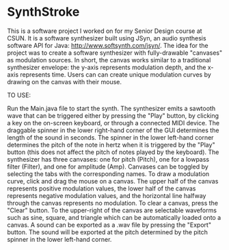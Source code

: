 # SynthStroke 

This is a software project I worked on for my Senior Design course at CSUN. It is a software synthesizer built using JSyn, an audio synthesis software API for Java: http://www.softsynth.com/jsyn/. The idea for the project was to create a software synthesizer with fully-drawable "canvases" as modulation sources. In short, the canvas works similar to a traditional synthesizer envelope: the y-axis represents modulation depth, and the x-axis represents time. Users can can create unique modulation curves by drawing on the canvas with their mouse.

TO USE:

Run the Main.java file to start the synth. The synthesizer emits a sawtooth wave that can be triggered either by pressing the "Play" button, by clicking a key on the on-screen keyboard, or through a connected MIDI device. The draggable spinner in the lower right-hand corner of the GUI determines the length of the sound in seconds. The spinner in the lower left-hand corner determines the pitch of the note in hertz when it is triggered by the "Play" button (this does not affect the pitch of notes played by the keyboard). The synthesizer has three canvases: one for pitch (Pitch), one for a lowpass filter (Filter), and one for amplitude (Amp). Canvases can be toggled by selecting the tabs with the corresponding names. To draw a modulation curve, click and drag the mouse on a canvas. The upper half of the canvas represents positive modulation values, the lower half of the canvas represents negative modulation values, and the horizontal line halfway through the canvas represents no modulation. To clear a canvas, press the "Clear" button. To the upper-right of the canvas are selectable waveforms such as sine, square, and triangle which can be automatically loaded onto a canvas. A sound can be exported as a .wav file by pressing the "Export" button. The sound will be exported at the pitch determined by the pitch spinner in the lower left-hand corner.
